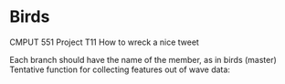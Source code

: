 # Birds
CMPUT 551 Project T11 How to wreck a nice tweet

Each branch should have the name of the member, as in birds (master) 
Tentative function for collecting features out of wave data:
